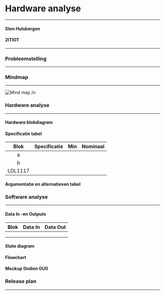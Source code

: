 # Hardware analyse
------
#### Sten Hulsbergen
#### 2ITIOT
------
### Probleemstelling
------


### Mindmap
------
![Mind map](https://user-images.githubusercontent.com/94611203/158987616-bdd657eb-4a7b-45aa-b957-adb5875e1223.png)
/n
### Hardware analyse
------
#### Hardware blokdiagram


#### Specificatie tabel
| Blok | Specificatie | Min | Nominaal |
|:----:|:------------:|:---:|:--------:|
| a    |              |     |          |
| b    |              |     |          |
| LDL1117     |              |     |          |

#### Argumentatie en alternatieven tabel



### Software analyse
------
#### Data In -en Outputs
| Blok | Data In | Data Out |
|:----:|:-------:|:--------:|
|      |         |          |
|      |         |          |
|      |         |          |

#### State diagram


#### Flowchart



#### Mockup (Indien GUI)


### Release plan
------


